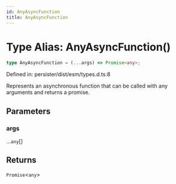 ```yaml
---
id: AnyAsyncFunction
title: AnyAsyncFunction
---
```


<!-- DO NOT EDIT: this page is autogenerated from the type comments -->

# Type Alias: AnyAsyncFunction()

```ts
type AnyAsyncFunction = (...args) => Promise<any>;
```

Defined in: persister/dist/esm/types.d.ts:8

Represents an asynchronous function that can be called with any arguments and returns a promise.

## Parameters

### args

...`any`[]

## Returns

`Promise`\<`any`\>
